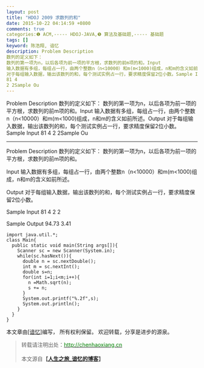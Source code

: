 ```yaml
---
layout: post
title: "HDOJ 2009 求数列的和"
date: 2015-10-22 04:14:59 +0800
comments: true
categories:❶ ACM,----- HDOJ-JAVA,❺ 算法及基础题,----- 基础题
tags: []
keyword: 陈浩翔, 谙忆
description: Problem Description 
数列的定义如下： 
数列的第一项为n，以后各项为前一项的平方根，求数列的前m项的和。Input 
输入数据有多组，每组占一行，由两个整数n（n<10000）和m(m<1000)组成，n和m的含义如前所述。Output 
对于每组输入数据，输出该数列的和，每个测试实例占一行，要求精度保留2位小数。Sample Input 
81 4 
2 2Sample Ou 
---
```



Problem Description 
数列的定义如下： 
数列的第一项为n，以后各项为前一项的平方根，求数列的前m项的和。Input 
输入数据有多组，每组占一行，由两个整数n（n<10000）和m(m<1000)组成，n和m的含义如前所述。Output 
对于每组输入数据，输出该数列的和，每个测试实例占一行，要求精度保留2位小数。Sample Input 
81 4 
2 2Sample Ou
<!-- more -->
----------

Problem Description
数列的定义如下：
数列的第一项为n，以后各项为前一项的平方根，求数列的前m项的和。
 

Input
输入数据有多组，每组占一行，由两个整数n（n<10000）和m(m<1000)组成，n和m的含义如前所述。
 

Output
对于每组输入数据，输出该数列的和，每个测试实例占一行，要求精度保留2位小数。
 

Sample Input
81 4
2 2
 

Sample Output
94.73
3.41
 

```
import java.util.*;
class Main{
  public static void main(String args[]){
    Scanner sc = new Scanner(System.in);
    while(sc.hasNext()){
      double n = sc.nextDouble();
      int m = sc.nextInt();
      double s=n;
      for(int i=1;i<m;i++){
        n =Math.sqrt(n);
        s += n;
      }
      System.out.printf("%.2f",s);
      System.out.println();
    }
  }
}
```

本文章由<a href="http://chenhaoxiang.cn/">[谙忆]</a>编写， 所有权利保留。 
欢迎转载，分享是进步的源泉。
<blockquote cite='陈浩翔'>
<p background-color='#D3D3D3'>转载请注明出处：<a href='http://chenhaoxiang.cn'><font color="green">http://chenhaoxiang.cn</font></a><br><br>
本文源自<strong>【<a href='http://chenhaoxiang.cn' target='_blank'>人生之旅_谙忆的博客</a>】</strong></p>
</blockquote>
